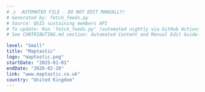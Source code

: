 ```yaml
---
# ⚠️  AUTOMATED FILE - DO NOT EDIT MANUALLY!
# Generated by: fetch_feeds.py
# Source: QGIS sustaining members API
# To update: Run 'fetch_feeds.py' (automated nightly via GitHub Actions)
# See CONTRIBUTING.md section: Automated Content and Manual Edit Guidelines

level: "Small"
title: "Maptastic"
logo: "maptastic.png"
startDate: "2025-01-01"
endDate: "2026-02-28"
link: "www.maptastic.co.uk"
country: "United Kingdom"
---
```

